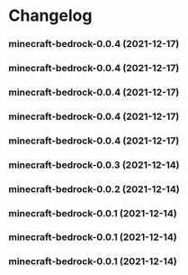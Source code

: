 # Changelog<br>


<a name="minecraft-bedrock-0.0.4"></a>
### minecraft-bedrock-0.0.4 (2021-12-17)



<a name="minecraft-bedrock-0.0.4"></a>
### minecraft-bedrock-0.0.4 (2021-12-17)



<a name="minecraft-bedrock-0.0.4"></a>
### minecraft-bedrock-0.0.4 (2021-12-17)



<a name="minecraft-bedrock-0.0.4"></a>
### minecraft-bedrock-0.0.4 (2021-12-17)



<a name="minecraft-bedrock-0.0.4"></a>
### minecraft-bedrock-0.0.4 (2021-12-17)



<a name="minecraft-bedrock-0.0.3"></a>
### minecraft-bedrock-0.0.3 (2021-12-14)



<a name="minecraft-bedrock-0.0.2"></a>
### minecraft-bedrock-0.0.2 (2021-12-14)



<a name="minecraft-bedrock-0.0.1"></a>
### minecraft-bedrock-0.0.1 (2021-12-14)



<a name="minecraft-bedrock-0.0.1"></a>
### minecraft-bedrock-0.0.1 (2021-12-14)



<a name="minecraft-bedrock-0.0.1"></a>
### minecraft-bedrock-0.0.1 (2021-12-14)
